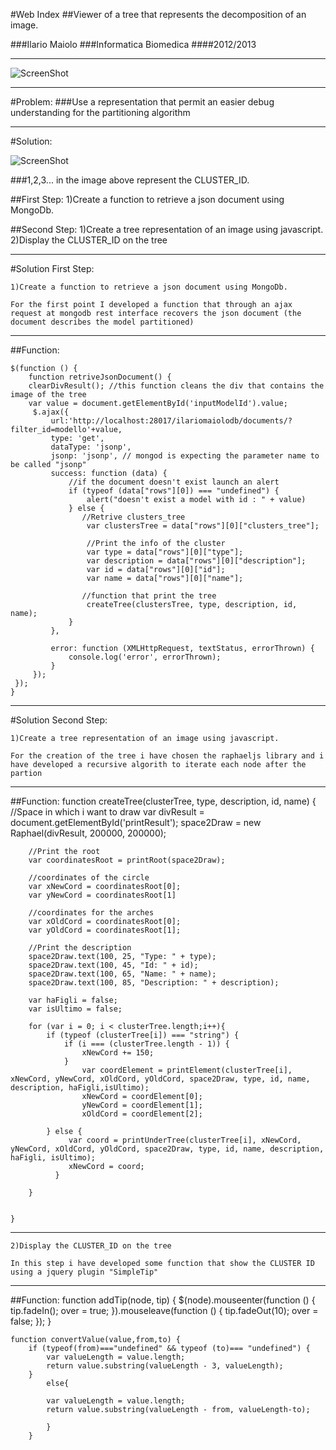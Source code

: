 #Web Index
##Viewer of a tree that represents the decomposition of an image.


###Ilario Maiolo
###Informatica Biomedica
####2012/2013

- - -

![ScreenShot](https://raw.github.com/cvdlab-bio/webindex/maiolo_dev_branch/Maiolo/2013-04-18/immagine_sommario.png)

- - -

#Problem:
###Use a representation that permit an easier debug understanding for the partitioning algorithm

- - -

#Solution:

![ScreenShot](https://raw.github.com/cvdlab-bio/webindex/maiolo_dev_branch/Maiolo/2013-04-18/image_final.png)	

###1,2,3... in the image above represent the CLUSTER_ID.

##First Step:
	1)Create a function to retrieve a json document using MongoDb.
	 

##Second Step:
	1)Create a tree representation of an image using javascript.
	2)Display the CLUSTER_ID on the tree
	
- - -
#Solution First Step:

	1)Create a function to retrieve a json document using MongoDb.
	
	For the first point I developed a function that through an ajax request at mongodb rest interface recovers the json document (the document describes the model partitioned)	

---	
##Function:
	
	$(function () {
        function retriveJsonDocument() {
		clearDivResult(); //this function cleans the div that contains the image of the tree
		var value = document.getElementById('inputModelId').value;
         $.ajax({ 
             url:'http://localhost:28017/ilariomaiolodb/documents/?filter_id=modello'+value,
             type: 'get',
             dataType: 'jsonp',
             jsonp: 'jsonp', // mongod is expecting the parameter name to be called "jsonp"
             success: function (data) {
				 //if the document doesn't exist launch an alert
                 if (typeof (data["rows"][0]) === "undefined") {
                     alert("doesn't exist a model with id : " + value)
                 } else {
                    //Retrive clusters_tree 
                     var clustersTree = data["rows"][0]["clusters_tree"];
              
					 //Print the info of the cluster
                     var type = data["rows"][0]["type"];
                     var description = data["rows"][0]["description"];
                     var id = data["rows"][0]["id"];
                     var name = data["rows"][0]["name"];

                    //function that print the tree
                     createTree(clustersTree, type, description, id, name);
                 }
             },
             
			 error: function (XMLHttpRequest, textStatus, errorThrown) {
                 console.log('error', errorThrown);
             }
         });
     }); 
    }

---

#Solution Second Step:
	
	1)Create a tree representation of an image using javascript.
	
	For the creation of the tree i have chosen the raphaeljs library and i have developed a recursive algorith to iterate each node after the partion


---

##Function:
	function createTree(clusterTree, type, description, id, name) {
		//Space in which i want to draw 
		var divResult = document.getElementById('printResult');
		space2Draw = new Raphael(divResult, 200000, 200000);

		//Print the root 
		var coordinatesRoot = printRoot(space2Draw);

		//coordinates of the circle
		var xNewCord = coordinatesRoot[0];
		var yNewCord = coordinatesRoot[1]

		//coordinates for the arches
		var xOldCord = coordinatesRoot[0];
		var yOldCord = coordinatesRoot[1];

		//Print the description     
        space2Draw.text(100, 25, "Type: " + type);
        space2Draw.text(100, 45, "Id: " + id);
        space2Draw.text(100, 65, "Name: " + name);
        space2Draw.text(100, 85, "Description: " + description);
        
        var haFigli = false;
        var isUltimo = false; 

        for (var i = 0; i < clusterTree.length;i++){  
            if (typeof (clusterTree[i]) === "string") {
                if (i === (clusterTree.length - 1)) {
                    xNewCord += 150;
                }
					var coordElement = printElement(clusterTree[i], xNewCord, yNewCord, xOldCord, yOldCord, space2Draw, type, id, name, description, haFigli,isUltimo);
					xNewCord = coordElement[0];
					yNewCord = coordElement[1];
					xOldCord = coordElement[2];

            } else {
                 var coord = printUnderTree(clusterTree[i], xNewCord, yNewCord, xOldCord, yOldCord, space2Draw, type, id, name, description, haFigli, isUltimo);
                 xNewCord = coord;
              }
        
        }


	}



---

	2)Display the CLUSTER_ID on the tree

	In this step i have developed some function that show the CLUSTER ID using a jquery plugin "SimpleTip"

---
##Function:
	function addTip(node, tip) {
		$(node).mouseenter(function () {
			tip.fadeIn();
			over = true;
    }).mouseleave(function () {
        tip.fadeOut(10);
        over = false;
		});
    }
    
	function convertValue(value,from,to) {
		if (typeof(from)==="undefined" && typeof (to)=== "undefined") {
			var valueLength = value.length;
			return value.substring(valueLength - 3, valueLength);
		}
			else{

			var valueLength = value.length;
			return value.substring(valueLength - from, valueLength-to);

			}
		}
